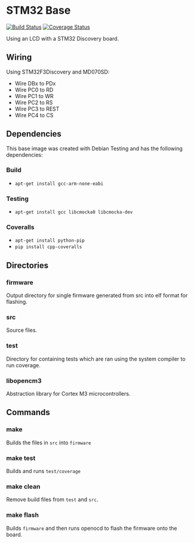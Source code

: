 # STM32 Base

[![Build Status](https://travis-ci.org/DaMouse404/stm32-base.svg?branch=master)](https://travis-ci.org/DaMouse404/stm32-base)
[![Coverage Status](https://coveralls.io/repos/DaMouse404/stm32-base/badge.svg?branch=master)](https://coveralls.io/r/DaMouse404/stm32-base?branch=master)

Using an LCD with a STM32 Discovery board.

## Wiring

Using STM32F3Discovery and MD070SD:

* Wire DBx to PDx
* Wire PC0 to RD
* Wire PC1 to WR
* Wire PC2 to RS
* Wire PC3 to REST
* Wire PC4 to CS

## Dependencies
This base image was created with Debian Testing and has the following dependencies:

### Build

* `apt-get install gcc-arm-none-eabi`

### Testing

* `apt-get install gcc libcmocka0 libcmocka-dev`

### Coveralls

* `apt-get install python-pip`
* `pip install cpp-coveralls`

## Directories

### firmware
Output directory for single firmware generated from src into elf format for flashing.

### src
Source files.

### test
Directory for containing tests which are ran using the system compiler to run coverage.

### libopencm3
Abstraction library for Cortex M3 microcontrollers.

## Commands

### make
Builds the files in `src` into `firmware`

### make test
Builds and runs `test/coverage`

### make clean
Remove build files from `test` and `src`.

### make flash
Builds `firmware` and then runs openocd to flash the firmware onto the board.
